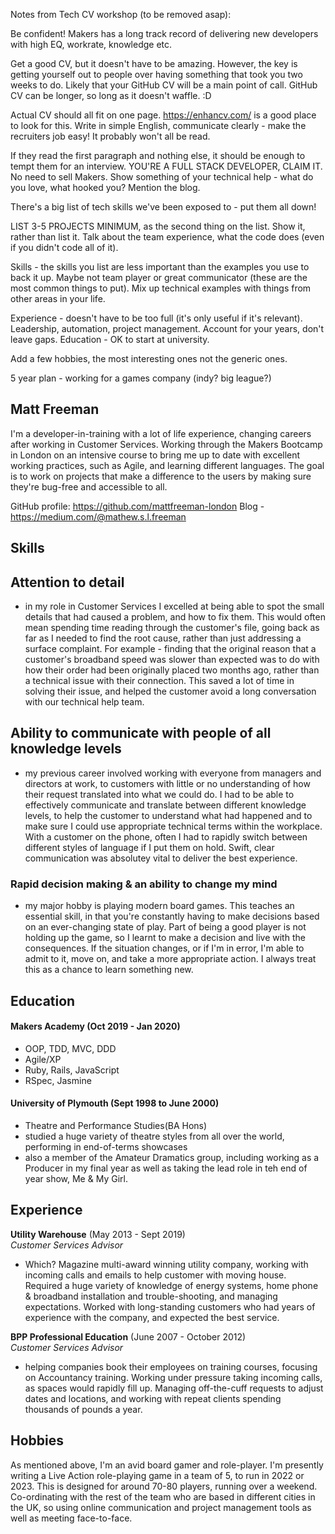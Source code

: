 Notes from Tech CV workshop (to be removed asap):

Be confident! Makers has a long track record of delivering new developers with high EQ, workrate, knowledge etc. 

Get a good CV, but it doesn't have to be amazing. However, the key is getting yourself out to people over having something that took you two weeks to do. Likely that your GitHub CV will be a main point of call. GitHub CV can be longer, so long as it doesn't waffle. :D

Actual CV should all fit on one page. https://enhancv.com/ is a good place to look for this. Write in simple English, communicate clearly - make the recruiters job easy! It probably won't all be read. 

If they read the first paragraph and nothing else, it should be enough to tempt them for an interview. YOU'RE A FULL STACK DEVELOPER, CLAIM IT. No need to sell Makers. Show something of your technical help - what do you love, what hooked you? Mention the blog. 

There's a big list of tech skills we've been exposed to - put them all down!

LIST 3-5 PROJECTS MINIMUM, as the second thing on the list. Show it, rather than list it. Talk about the team experience, what the code does (even if you didn't code all of it). 

Skills - the skills you list are less important than the examples you use to back it up. Maybe not team player or great communicator (these are the most common things to put). Mix up technical examples with things from other areas in your life. 

Experience - doesn't have to be too full (it's only useful if it's relevant). Leadership, automation, project management. Account for your years, don't leave gaps. Education - OK to start at university. 

Add a few hobbies, the most interesting ones not the generic ones. 

5 year plan - working for a games company (indy? big league?)

## Matt Freeman

I'm a developer-in-training with a lot of life experience, changing careers after working in Customer Services. Working through the Makers Bootcamp in London on an intensive course to bring me up to date with excellent working practices, such as Agile, and learning different languages. The goal is to work on projects that make a difference to the users by making sure they're bug-free and accessible to all.

GitHub profile: https://github.com/mattfreeman-london
Blog - https://medium.com/@mathew.s.l.freeman

## Skills

## Attention to detail
- in my role in Customer Services I excelled at being able to spot the small details that had caused a problem, and how to fix them. This would often mean spending time reading through the customer's file, going back as far as I needed to find the root cause, rather than just addressing a surface complaint. For example - finding that the original reason that a customer's broadband speed was slower than expected was to do with how their order had been originally placed two months ago, rather than a technical issue with their connection. This saved a lot of time in solving their issue, and helped the customer avoid a long conversation with our technical help team. 

## Ability to communicate with people of all knowledge levels
- my previous career involved working with everyone from managers and directors at work, to customers with little or no understanding of how their request translated into what we could do. I had to be able to effectively communicate and translate between different knowledge levels, to help the customer to understand what had happened and to make sure I could use appropriate technical terms within the workplace. With a customer on the phone, often I had to rapidly switch between different styles of language if I put them on hold. Swift, clear communication was absolutey vital to deliver the best experience. 

### Rapid decision making & an ability to change my mind
- my major hobby is playing modern board games. This teaches an essential skill, in that you're constantly having to make decisions based on an ever-changing state of play. Part of being a good player is not holding up the game, so I learnt to make a decision and live with the consequences. If the situation changes, or if I'm in error, I'm able to admit to it, move on, and take a more appropriate action. I always treat this as a chance to learn something new. 

## Education

#### Makers Academy (Oct 2019 - Jan 2020)

- OOP, TDD, MVC, DDD
- Agile/XP
- Ruby, Rails, JavaScript
- RSpec, Jasmine

#### University of Plymouth (Sept 1998 to June 2000)

- Theatre and Performance Studies(BA Hons)
- studied a huge variety of theatre styles from all over the world, performing in end-of-terms showcases
- also a member of the Amateur Dramatics group, including working as a Producer in my final year as well as taking the lead role in teh end of year show, Me & My Girl. 

## Experience

**Utility Warehouse** (May 2013 - Sept 2019)    
*Customer Services Advisor*  
- Which? Magazine multi-award winning utility company, working with incoming calls and emails to help customer with moving house. Required a huge variety of knowledge of energy systems, home phone & broadband installation and trouble-shooting, and managing expectations. Worked with long-standing customers who had years of experience with the company, and expected the best service.

**BPP Professional Education** (June 2007 - October 2012)   
*Customer Services Advisor*
- helping companies book their employees on training courses, focusing on Accountancy training. Working under pressure taking incoming calls, as spaces would rapidly fill up. Managing off-the-cuff requests to adjust dates and locations, and working with repeat clients spending thousands of pounds a year. 

## Hobbies

As mentioned above, I'm an avid board gamer and role-player. I'm presently writing a Live Action role-playing game in a team of 5, to run in 2022 or 2023. This is designed for around 70-80 players, running over a weekend. Co-ordinating with the rest of the team who are based in different cities in the UK, so using online communication and project management tools as well as meeting face-to-face. 
